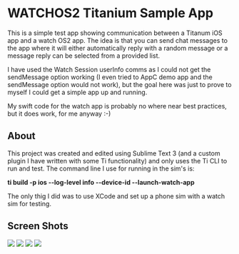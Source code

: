 # WATCHOS2 Titanium Sample App

This is a simple test app showing communication between a Titanum iOS app and a watch OS2 app. The idea is that you can send chat messages to the app where it will either automatically reply with a random message or a message reply can be selected from a provided list.


I have used the Watch Session userInfo comms as I could not get the sendMessage option working (I even tried to AppC demo app and the sendMessage option would not work), but the goal here was just to prove to myself I could get a simple app up and running.


My swift code for the watch app is probably no where near best practices, but it does work, for me anyway :-)


## About
This project was created and edited using Sublime Text 3 (and a custom plugin I have written with some Ti functionality) and only uses the Ti CLI to run and test. The command line I use for running in the sim's is:

**ti build -p ios --log-level info --device-id --launch-watch-app**

The only thig I did was to use XCode and set up a phone sim with a watch sim for testing.


## Screen Shots
![](https://github.com/magnatronus/ti-swift-watch-test/blob/master/screens/Slide1.png)
![](https://github.com/magnatronus/ti-swift-watch-test/blob/master/screens/Slide4.png)
![](https://github.com/magnatronus/ti-swift-watch-test/blob/master/screens/Slide2.png)
![](https://github.com/magnatronus/ti-swift-watch-test/blob/master/screens/Slide3.png)


